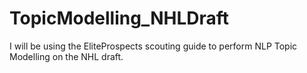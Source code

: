# TopicModelling_NHLDraft

I will be using the EliteProspects scouting guide to perform NLP Topic Modelling on the NHL draft.
